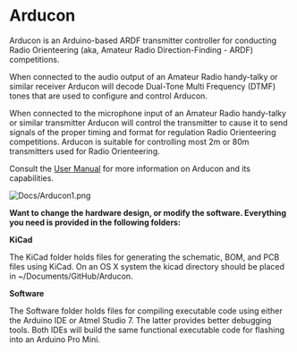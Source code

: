 # Arducon
Arducon is an Arduino-based ARDF transmitter controller for conducting Radio Orienteering (aka, Amateur Radio Direction-Finding - ARDF) competitions.

When connected to the audio output of an Amateur Radio handy-talky or similar receiver Arducon will decode Dual-Tone Multi Frequency (DTMF) tones that are used to configure and control Arducon. 

When connected to the microphone input of an Amateur Radio handy-talky or similar transmitter Arducon will control the transmitter to cause it to send signals of the proper timing and format for regulation Radio Orienteering competitions. Arducon is suitable for controlling most 2m or 80m transmitters used for Radio Orienteering.

Consult the <a href="https://docs.google.com/document/d/12K_Gxl0QbTVqAUzWxVBv87l9BldALZO71cXGYb9wk7I/edit?usp=sharing">User Manual</a>  for more information on Arducon and its capabilities.

![Docs/Arducon1.png](Docs/Arducon1.png)

<b>Want to change the hardware design, or modify the software. Everything you need is provided in the following folders: </b>

<b>KiCad</b>

The KiCad folder holds files for generating the schematic, BOM, and PCB files using KiCad. On an OS X system the kicad directory should be placed in ~/Documents/GitHub/Arducon.

<b>Software</b>

The Software folder holds files for compiling executable code using either the Arduino IDE or Atmel Studio 7. The latter provides better debugging tools. Both IDEs will build the same functional executable code for flashing into an Arduino Pro Mini.
